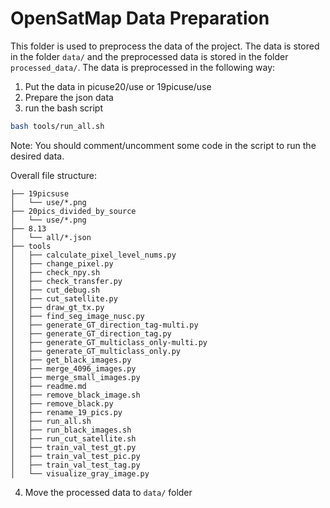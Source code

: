 # OpenSatMap Data Preparation 
This folder is used to preprocess the data of the project. The data is stored in the folder `data/` and the preprocessed data is stored in the folder `processed_data/`. The data is preprocessed in the following way:
1. Put the data in picuse20/use or 19picuse/use
2. Prepare the json data
3. run the bash script
```bash
bash tools/run_all.sh
```
Note: You should comment/uncomment some code in the script to run the desired data.

Overall file structure:
```
├── 19picsuse
│   └── use/*.png
├── 20pics_divided_by_source
│   └── use/*.png
├── 8.13
│   └── all/*.json
├── tools
│   ├── calculate_pixel_level_nums.py
│   ├── change_pixel.py
│   ├── check_npy.sh
│   ├── check_transfer.py
│   ├── cut_debug.sh
│   ├── cut_satellite.py
│   ├── draw_gt_tx.py
│   ├── find_seg_image_nusc.py
│   ├── generate_GT_direction_tag-multi.py
│   ├── generate_GT_direction_tag.py
│   ├── generate_GT_multiclass_only-multi.py
│   ├── generate_GT_multiclass_only.py
│   ├── get_black_images.py
│   ├── merge_4096_images.py
│   ├── merge_small_images.py
│   ├── readme.md
│   ├── remove_black_image.sh
│   ├── remove_black.py
│   ├── rename_19_pics.py
│   ├── run_all.sh
│   ├── run_black_images.sh
│   ├── run_cut_satellite.sh
│   ├── train_val_test_gt.py
│   ├── train_val_test_pic.py
│   ├── train_val_test_tag.py
│   └── visualize_gray_image.py

```
4. Move the processed data to `data/` folder